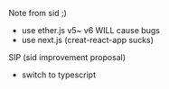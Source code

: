 Note from sid ;) 

* use ether.js v5~ v6 WILL cause bugs
* use next.js (creat-react-app sucks)

SIP (sid improvement proposal) 
* switch to typescript 
